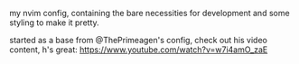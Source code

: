 my nvim config, containing the bare necessities for development and some styling to make it pretty.

started as a base from @ThePrimeagen's config, check out his video content, h's great: https://www.youtube.com/watch?v=w7i4amO_zaE

